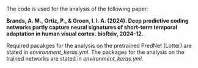 The code is used for the analysis of the following paper:

**Brands, A. M., Ortiz, P., & Groen, I. I. A. (2024). Deep predictive coding networks partly capture neural signatures of short-term temporal adaptation in human visual cortex. bioRxiv, 2024-12.**

Required pacakges for the analysis on the pretrained PredNet (Lotter) are stated in _environment_keras.yml_. The packages for the analysis on the trained networks are stated in _environment_keras.yml_.
